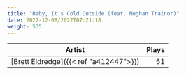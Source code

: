 ```yaml
---
title: "Baby, It's Cold Outside (feat. Meghan Trainor)"
date: 2022-12-08/2022T07:21:18
weight: 535
---
```




 Artist | Plays 
----- | -----:
[Brett Eldredge]({{< ref "a412447">}}) | 51
